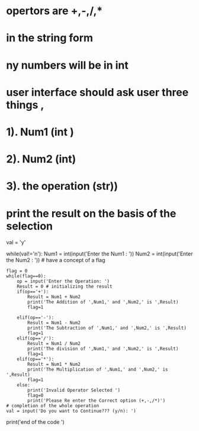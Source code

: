# opertors are +,-,/,* 
# in the string form 
# ny numbers will be in int 
# user interface should ask user three things ,
# 1). Num1 (int )
# 2). Num2 (int)
# 3). the operation  (str))
# print the result on the basis of the selection 
val = 'y'

while(val!='n'):
    Num1 = int(input('Enter the Num1 : '))
    Num2 = int(input('Enter the Num2 : '))
    # have a concept of a flag 
    
    flag = 0
    while(flag==0):
        op = input('Enter the Operation: ')
        Result = 0 # initializing the result 
        if(op=='+'):
            Result = Num1 + Num2
            print('The Addition of ',Num1,' and ',Num2,' is ',Result)
            flag=1
            
        elif(op=='-'):
            Result = Num1 - Num2
            print('The Subtraction of ',Num1,' and ',Num2,' is ',Result)
            flag=1
        elif(op=='/'):
            Result = Num1 / Num2
            print('The division of ',Num1,' and ',Num2,' is ',Result)
            flag=1
        elif(op=='*'):
            Result = Num1 * Num2
            print('The Multiplication of ',Num1,' and ',Num2,' is ',Result)
            flag=1
        else:
            print('Invalid Operator Selected ')
            flag=0
            print('Please Re enter the Correct option (+,-,/*)')
    # completion of the whole operation 
    val = input('Do you want to Continue??? (y/n): ')

print('end of the code ')

